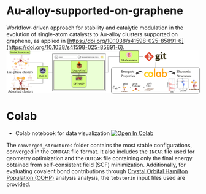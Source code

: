 # Au-alloy-supported-on-graphene
Workflow-driven approach for stability and catalytic modulation in the evolution of single-atom catalysts to Au-alloy clusters supported on graphene, as applied in [https://doi.org/10.1038/s41598-025-85891-6](https://doi.org/10.1038/s41598-025-85891-6).
<img title="Workflow" src="workflow.png">

# Colab
* Colab notebook for data visualization [![Open In Colab](https://colab.research.google.com/assets/colab-badge.svg)](https://colab.research.google.com/drive/1nlk0nvFGPDAAtO6J8oSc2dNsEmlUh2c0?usp=sharing)



The `converged_structures` folder contains the most stable configurations, converged in the `CONTCAR` file format. It also includes the `INCAR` file used for geometry optimization and the `OUTCAR` file containing only the final energy obtained from self-consistent field (SCF) minimization. Additionally, for evaluating covalent bond contributions through [Crystal Orbital Hamilton Population (COHP)](http://www.cohp.de/) analysis analysis, the `lobsterin` input files used are provided.


